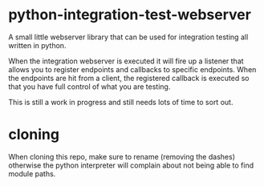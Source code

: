 python-integration-test-webserver
=================================

A small little webserver library that can be used for integration testing all written in python.  

When the integration webserver is executed it will fire up a listener that allows you to register endpoints and callbacks to specific endpoints.  When the endpoints are hit from a client, the registered callback is executed so that you have full control of what you are testing.  

This is still a work in progress and still needs lots of time to sort out.

cloning
=======
When cloning this repo, make sure to rename (removing the dashes) otherwise the python interpreter will complain about not being able to find module paths.
